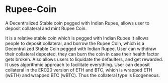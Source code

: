 # Rupee-Coin
A Decentralized Stable coin pegged with Indian Rupee, allows user to deposit collateral and mint Rupee Coin.

It is a relative stable coin which is pegged with Indian Rupee
It allows people to deposit collateral, and borrow the Rupee Coin, which is a Decentralized Stable Coin pegged with Indian Rupee. User can withdraw their collateral deposted, they can burn the coin in case their health factor gets broken. Also allows users to liquidate the defaulters, and get rewarded.
It uses algorithmic approach to facilitate everything.
User can deposit collateral in the ERC20 version of ETH and BTC, which is wrapped ETH (wETH) and wrapped BTC (wBTC). Thus the collateral type is Exogeneous.

